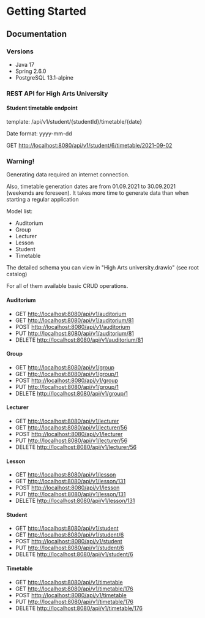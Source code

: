 # Getting Started

## Documentation

### Versions

+ Java 17
+ Spring 2.6.0
+ PostgreSQL 13.1-alpine

### REST API for High Arts University

#### Student timetable endpoint

template: /api/v1/student/{studentId}/timetable/{date}

Date format: yyyy-mm-dd

GET <http://localhost:8080/api/v1/student/6/timetable/2021-09-02>

### Warning!

Generating data required an internet connection.

Also, timetable generation dates are from 01.09.2021 to 30.09.2021 (weekends are foreseen). It takes more time to
generate data than when starting a regular application

Model list:

+ Auditorium
+ Group
+ Lecturer
+ Lesson
+ Student
+ Timetable

The detailed schema you can view in "High Arts university.drawio"
(see root catalog)

For all of them available basic CRUD operations.

#### Auditorium

+ GET <http://localhost:8080/api/v1/auditorium>
+ GET <http://localhost:8080/api/v1/auditorium/81>
+ POST <http://localhost:8080/api/v1/auditorium>
+ PUT <http://localhost:8080/api/v1/auditorium/81>
+ DELETE <http://localhost:8080/api/v1/auditorium/81>

#### Group

+ GET <http://localhost:8080/api/v1/group>
+ GET <http://localhost:8080/api/v1/group/1>
+ POST <http://localhost:8080/api/v1/group>
+ PUT <http://localhost:8080/api/v1/group/1>
+ DELETE <http://localhost:8080/api/v1/group/1>

#### Lecturer

+ GET <http://localhost:8080/api/v1/lecturer>
+ GET <http://localhost:8080/api/v1/lecturer/56>
+ POST <http://localhost:8080/api/v1/lecturer>
+ PUT <http://localhost:8080/api/v1/lecturer/56>
+ DELETE <http://localhost:8080/api/v1/lecturer/56>

#### Lesson

+ GET <http://localhost:8080/api/v1/lesson>
+ GET <http://localhost:8080/api/v1/lesson/131>
+ POST <http://localhost:8080/api/v1/lesson>
+ PUT <http://localhost:8080/api/v1/lesson/131>
+ DELETE <http://localhost:8080/api/v1/lesson/131>

#### Student

+ GET <http://localhost:8080/api/v1/student>
+ GET <http://localhost:8080/api/v1/student/6>
+ POST <http://localhost:8080/api/v1/student>
+ PUT <http://localhost:8080/api/v1/student/6>
+ DELETE <http://localhost:8080/api/v1/student/6>

#### Timetable

+ GET <http://localhost:8080/api/v1/timetable>
+ GET <http://localhost:8080/api/v1/timetable/176>
+ POST <http://localhost:8080/api/v1/timetable>
+ PUT <http://localhost:8080/api/v1/timetable/176>
+ DELETE <http://localhost:8080/api/v1/timetable/176>




